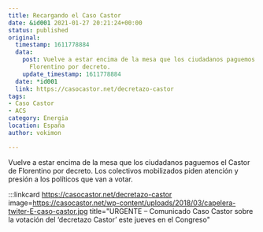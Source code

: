 ```yaml
---
title: Recargando el Caso Castor
date: &id001 2021-01-27 20:21:24+00:00
status: published
original:
  timestamp: 1611778884
  data:
    post: Vuelve a estar encima de la mesa que los ciudadanos paguemos el Castor de
      Florentino por decreto.
    update_timestamp: 1611778884
  date: *id001
  link: https://casocastor.net/decretazo-castor
tags:
- Caso Castor
- ACS
category: Energia
location: España
author: vokimon

---
```

Vuelve a estar encima de la mesa que los ciudadanos paguemos el Castor de Florentino por decreto.
Los colectivos mobilizados piden atención y presión a los políticos que van a votar.

:::linkcard https://casocastor.net/decretazo-castor image=https://casocastor.net/wp-content/uploads/2018/03/capelera-twiter-E-caso-castor.jpg title="URGENTE – Comunicado Caso Castor sobre la votación del ‘decretazo Castor’ este jueves en el Congreso"



